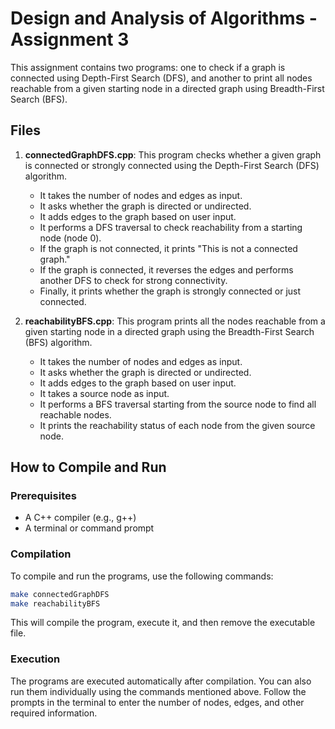 # Design and Analysis of Algorithms - Assignment 3

This assignment contains two programs: one to check if a graph is connected using Depth-First Search (DFS), and another to print all nodes reachable from a given starting node in a directed graph using Breadth-First Search (BFS).

## Files

1.  **connectedGraphDFS.cpp**: This program checks whether a given graph is connected or strongly connected using the Depth-First Search (DFS) algorithm.
    *   It takes the number of nodes and edges as input.
    *   It asks whether the graph is directed or undirected.
    *   It adds edges to the graph based on user input.
    *   It performs a DFS traversal to check reachability from a starting node (node 0).
    *   If the graph is not connected, it prints "This is not a connected graph."
    *   If the graph is connected, it reverses the edges and performs another DFS to check for strong connectivity.
    *   Finally, it prints whether the graph is strongly connected or just connected.

2.  **reachabilityBFS.cpp**: This program prints all the nodes reachable from a given starting node in a directed graph using the Breadth-First Search (BFS) algorithm.
    *   It takes the number of nodes and edges as input.
    *   It asks whether the graph is directed or undirected.
    *   It adds edges to the graph based on user input.
    *   It takes a source node as input.
    *   It performs a BFS traversal starting from the source node to find all reachable nodes.
    *   It prints the reachability status of each node from the given source node.

## How to Compile and Run

### Prerequisites

*   A C++ compiler (e.g., g++)
*   A terminal or command prompt

### Compilation

To compile and run the programs, use the following commands:

```bash
make connectedGraphDFS
make reachabilityBFS
```

This will compile the program, execute it, and then remove the executable file.

### Execution

The programs are executed automatically after compilation. You can also run them individually using the commands mentioned above. Follow the prompts in the terminal to enter the number of nodes, edges, and other required information.

